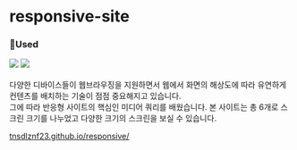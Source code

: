 # responsive-site

### 🌱Used<br/>
<img src="https://img.shields.io/badge/HTML-FF6B6B?style=flat-square&logo=Html5&logoColor=white"/>  <img src="https://img.shields.io/badge/CSS3-18A5D6?style=flat-square&logo=CSS3&logoColor=white"/> <br/><br/>
다양한 디바이스들이 웹브라우징을 지원하면서 웹에서 화면의 해상도에 따라 유연하게 컨텐츠를 배치하는 기술이 점점 중요해지고 있습니다.<br/>
그에 따라 반응형 사이트의 핵심인 미디어 쿼리를 배웠습니다. 본 사이트는 총 6개로 스크린 크기를 나누었고 다양한 크기의 스크린을 보실 수 있습니다.


<a href='tnsdlznf23.github.io/mega/'>tnsdlznf23.github.io/responsive/</a>
